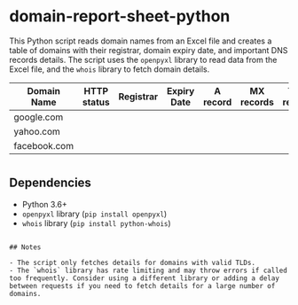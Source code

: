 # domain-report-sheet-python

This Python script reads domain names from an Excel file and creates a table of domains with their registrar, domain expiry date, and important DNS records details. The script uses the `openpyxl` library to read data from the Excel file, and the `whois` library to fetch domain details.

| Domain Name|	HTTP status	|Registrar	|Expiry Date|	A record	|MX records|	TXT record|	DKIM record
| ------ | ------ |------ | ------ |------ | ------ |------ | ------ |
| google.com | | | | | | | |
| yahoo.com | | | | | | | |
| facebook.com | | | | | | | |

#

## Dependencies

- Python 3.6+
- `openpyxl` library (`pip install openpyxl`)
- `whois` library (`pip install python-whois`)


```

## Notes

- The script only fetches details for domains with valid TLDs.
- The `whois` library has rate limiting and may throw errors if called too frequently. Consider using a different library or adding a delay between requests if you need to fetch details for a large number of domains.
